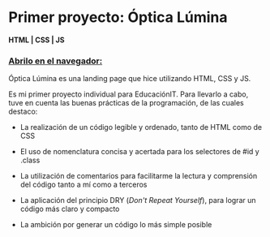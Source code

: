 # Primer proyecto: Óptica Lúmina
**HTML | CSS | JS**
### [Abrilo en el navegador:](www.google.com)

Óptica Lúmina es una landing page que hice utilizando HTML, CSS y JS.  

Es mi primer proyecto individual para EducaciónIT. Para llevarlo a cabo, tuve en cuenta las buenas prácticas de la programación, de las cuales destaco:  

* La realización de un código legible y ordenado, tanto de HTML como de CSS

* El uso de nomenclatura concisa y acertada para los selectores de #id y .class

* La utilización de comentarios para facilitarme la lectura y comprensión del código tanto a mí como a terceros

* La aplicación del principio DRY (*Don't Repeat Yourself*), para lograr un código más claro y compacto

* La ambición por generar un código lo más simple posible
